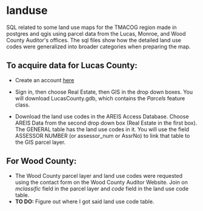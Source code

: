 # landuse
SQL related to some land use maps for the TMACOG region made in postgres and qgis using parcel data from the Lucas, Monroe, and Wood County Auditor's offices. The sql files show how the detailed land use codes were generalized into broader categories when preparing the map.

## To acquire data for Lucas County:

- Create an account [here](http://co.lucas.oh.us/2730/File-Downloads)


- Sign in, then choose Real Estate, then GIS in the drop down boxes.  You will download LucasCounty.gdb, which contains the <i>Parcels</i>  feature class.

- Download the land use codes in the AREIS Access Database. Choose AREIS Data from the second drop down box (Real Estate in the first box). The GENERAL table has the land use codes in it.  You will use the field ASSESSOR NUMBER (or assessor_num or AssrNo) to link that table to the GIS parcel layer.

## For Wood County:

- The Wood County parcel layer and land use codes were requested using the contact form on the Wood County Auditor Website. Join on <i>mclassific</i> field in the parcel layer and <i>code</i> field in the land use code table.
- <b>TO DO:</b> Figure out where I got said land use code table.

